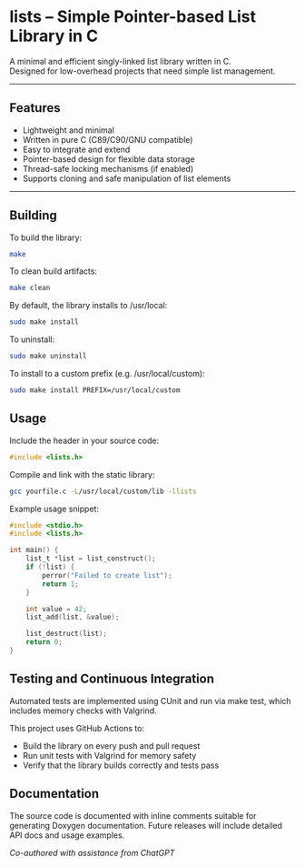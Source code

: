 # lists – Simple Pointer-based List Library in C

A minimal and efficient singly-linked list library written in C.  
Designed for low-overhead projects that need simple list management.

---

## Features

- Lightweight and minimal
- Written in pure C (C89/C90/GNU compatible)
- Easy to integrate and extend
- Pointer-based design for flexible data storage
- Thread-safe locking mechanisms (if enabled)
- Supports cloning and safe manipulation of list elements

---

## Building

To build the library:
```sh
make
```

To clean build artifacts:
```sh
make clean
```
By default, the library installs to /usr/local:
```sh
sudo make install
```

To uninstall:
```sh
sudo make uninstall
```

To install to a custom prefix (e.g. /usr/local/custom):
```sh
sudo make install PREFIX=/usr/local/custom
```

## Usage

Include the header in your source code:
```c
#include <lists.h>
```

Compile and link with the static library:
```sh
gcc yourfile.c -L/usr/local/custom/lib -llists
```

Example usage snippet:
```c
#include <stdio.h>
#include <lists.h>

int main() {
    list_t *list = list_construct();
    if (!list) {
        perror("Failed to create list");
        return 1;
    }

    int value = 42;
    list_add(list, &value);

    list_destruct(list);
    return 0;
}
```

## Testing and Continuous Integration

Automated tests are implemented using CUnit and run via make test, which includes memory checks with Valgrind.

This project uses GitHub Actions to:
 - Build the library on every push and pull request
 - Run unit tests with Valgrind for memory safety
 - Verify that the library builds correctly and tests pass

## Documentation

The source code is documented with inline comments suitable for generating Doxygen documentation.
Future releases will include detailed API docs and usage examples.

_Co-authored with assistance from ChatGPT_
